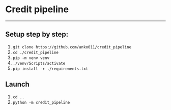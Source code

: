 # Credit pipeline

___

## Setup step by step:

1. ```git clone https://github.com/anko011/credit_pipeline```
2. ```cd ./credit_pipeline```
3. ```pip -m venv venv```
4. ```./venv/Scripts/activate```
5. ```pip install -r ./requirements.txt```

## Launch

1. ```cd ..```
2. ```python -m credit_pipeline```